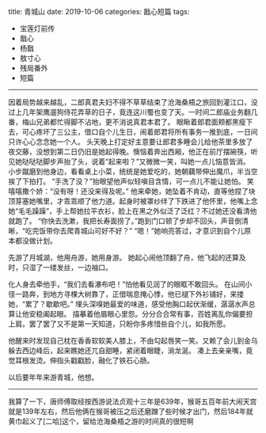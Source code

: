title:	青城山
date:	2019-10-06
categories: 戬心短篇
tags:
- 宝莲灯前传
- 戬心
- 杨戬
- 敖寸心
- 残局番外
- 短篇
---

因着局势越来越乱，二郎真君夫妇不得不草草结束了沧海桑梧之旅回到灌江口，没过上几年架鹰遛狗侍花弄草的日子，竟连这川蜀也变了天。<!--more-->一时间二郎庙业务翻几番，梅山兄弟都忙得脚不沾地，更不消说真君本君了。
眼瞅着郎君面颊都黑瘦下去，可心疼坏了三公主，借口自个儿生日，闹着郎君将所有事务一推到底，一日间只许心心念念她一个人。
头天晚上打定好主意要让郎君多睡会儿给他茶里多放了夜交藤，没想到第二日仍旧是她起得晚。懊恼着奔出西厢，他正在前厅摆碗筷，听见她哒哒哒脚步声抬了头，说着“起来啦？”又微微一笑，叫她一点儿恼意皆消。
小步蹴磨到他身边，看看桌上小菜，统统是她爱吃的，她朝藕带伸出魔爪，半当空挨了下拍打。
“手洗了没？”抬眼望他声似轻嗔目含情，可一点儿不能让她怕。
笑嘻嘻撒个娇：“没有呀！还没来得及呢。”
他来牵她，她坠着不肯动，直等他捏了块顶芽塞她嘴里，才乖乖顺了他力道。起身时被罩纱绊了下跌进了他怀里，他嘴上念她“毛毛躁躁”，手上帮她拉平衣衫，脸上在黑之外似泛了泛红？不过她还没看清他就跑了。
“你快去洗漱，我把长寿面捞了。”跑到门口顿了步却不回头，声音倒清晰，“吃完饭带你去爬青城山可好不好？”
“嗯！”她响亮答过，才意识到自个儿原本都没做计划。

先游了月城湖，他用舟游，她用身游。
她起心闹他顶翻了舟，他飞起的还算及时，只湿了一缕发丝，一边袖口。

化人身去牵他手，“我们去看瀑布吧！”怕他看见润了的眼眶不敢回头。
在山间小径一路奔，到地方寻棵大树靠了，正借喘息掩心悸，他已褪下外衫铺好，来搂她，“累了？歇歇吧。”
埋头深嗅她最爱的味道，感受他胸口起伏渐缓，潺潺水声总算让他安稳阖起眼。
描摹着他眉眼心里怨。分分合合常有事，百姓离乱你偏要担上肩。罢了罢了又不是第一天知道，只盼你多疼惜些自个儿，如我所愿。

他醒来时发现自己枕在香香软软美人膝上，不由勾起唇笑一笑。又赖了会儿到金乌躲去西边峰后，起来瞧她还兀自甜睡，紧闭着眼睫，淌龙涎。
凑上去亲亲嘴，竟觉耳根发烫。伸指头戳戳脸，融化了铁石心肠。

以后要年年来游青城，他想。

---
我算了一下，唐师傅取经按西游说法贞观十三年是639年，猴哥五百年前大闹天宫就是139年左右，然后他俩在猴哥被压之后还磨蹭了些时候才出门，然后184年就黄巾起义了[二哈]这个，留给沧海桑梧之游的时间真的很短啊
